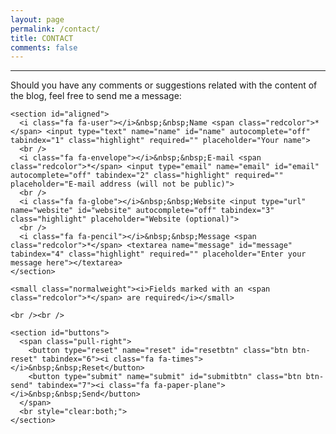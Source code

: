 ```yaml
---
layout: page
permalink: /contact/
title: CONTACT
comments: false
---
```


<hr />

Should you have any comments or suggestions related with the content of the blog, feel free to send me a message:

<form name="AgileDataScientist.com" id="contact-form" method="post" action="//formspree.io/javier.estraviz+agiledatascientist@gmail.com">
  
  <div id="wrapping" class="boldweight">

    <section id="aligned">
      <i class="fa fa-user"></i>&nbsp;&nbsp;Name <span class="redcolor">*</span> <input type="text" name="name" id="name" autocomplete="off" tabindex="1" class="highlight" required="" placeholder="Your name">
      <br />
      <i class="fa fa-envelope"></i>&nbsp;&nbsp;E-mail <span class="redcolor">*</span> <input type="email" name="email" id="email" autocomplete="off" tabindex="2" class="highlight" required="" placeholder="E-mail address (will not be public)">
      <br /> 
      <i class="fa fa-globe"></i>&nbsp;&nbsp;Website <input type="url" name="website" id="website" autocomplete="off" tabindex="3" class="highlight" placeholder="Website (optional)">
      <br />
      <i class="fa fa-pencil"></i>&nbsp;&nbsp;Message <span class="redcolor">*</span> <textarea name="message" id="message" tabindex="4" class="highlight" required="" placeholder="Enter your message here"></textarea>
    </section>

    <small class="normalweight"><i>Fields marked with an <span class="redcolor">*</span> are required</i></small>

    <br /><br />
    
    <section id="buttons">
      <span class="pull-right">
        <button type="reset" name="reset" id="resetbtn" class="btn btn-reset" tabindex="6"><i class="fa fa-times"></i>&nbsp;&nbsp;Reset</button>
        <button type="submit" name="submit" id="submitbtn" class="btn btn-send" tabindex="7"><i class="fa fa-paper-plane"></i>&nbsp;&nbsp;Send</button>
      </span>
      <br style="clear:both;">
    </section>

  </div>

  <input type="hidden" name="_next" value="//agiledatascientist.com/contact/thank-you.html" />

</form>
